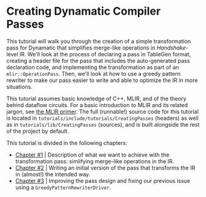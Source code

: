 # Creating Dynamatic Compiler Passes

This tutorial will walk you through the creation of a simple transformation pass for Dynamatic that simplifies merge-like operations in *Handshake*-level IR. We'll look at the process of declaring a pass in TableGen format, creating a header file for the pass that includes the auto-generated pass declaration code, and implementing the transformation as part of an `mlir::OperationPass`. Then, we'll look at how to use a greedy pattern rewriter to make our pass easier to write and able to optimize the IR in more situations.
 
This tutorial assumes basic knowledge of C++, MLIR, and of the theory behind dataflow circuits. For a basic introduction to MLIR and its related jargon, see [the MLIR primer](../MLIRPrimer.md). The full (runnable!) source code for this tutorial is located in `tutorials/include/tutorials/CreatingPasses` (headers) as well as in `tutorials/lib/CreatingPasses` (sources), and is built alongside the rest of the project by default.

This tutorial is divided in the following chapters:

- [Chapter #1](1.SimplifyingMergeLikeOps.md) | Description of what we want to achieve with the transformation pass: simlifying merge-like operations in the IR.
- [Chapter #2](2.WritingASimplePass.md) | Writing an initial version of the pass that transforms the IR in (almost!) the intended way.
- [Chapter #3](2.GreedyPatternRewriting.md) | Improving the pass design and fixing our previous issue using a `GreedyPatternRewriterDriver`.